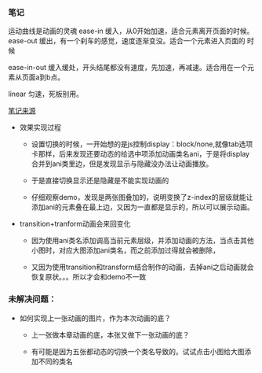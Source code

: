 ### 笔记
运动曲线是动画的灵魂
ease-in 缓入，从0开始加速，适合元素离开页面的时候。
ease-out 缓出，有一个刹车的感觉，速度逐渐变没。适合一个元素进入页面的 时候

ease-in-out 缓入缓处，开头结尾都没有速度，先加速，再减速。适合用在一个元素从页面a到b点。

linear 匀速，死板别用。

[笔记来源](https://zhuanlan.zhihu.com/p/34815524)

* 效果实现过程

  * 设置切换的时候，一开始想的是js控制display：block/none,就像tab选项卡那样，后来发现还要动态的给选中项添加动画类名ani，于是将display合并到ani类里边，但是发现显示与隐藏没办法让动画播放。

  * 于是直接切换显示还是隐藏是不能实现动画的

  * 仔细观察demo，发现是两张图叠加的，说明变换了z-index的层级就能让添加ani的元素叠在最上边，又因为一直都是显示的，所以可以展示动画。

* transition+tranform动画会来回变化

  * 因为使用ani类名添加调高当前元素层级，并添加动画的方法，当点击其他小图时，对应大图添加ani类名，而之前添加过得就会被删除，

  * 又因为使用transition和transform结合制作的动画，去掉ani之后动画就会恢复原状。。。所以才会和demo不一致


### 未解决问题：

* 如何实现上一张动画的图片，作为本次动画的底？

  * 上一张做本章动画的底，本张又做下一张动画的底？

  * 有可能是因为五张都动态的切换一个类名导致的。试试点击小图给大图添加不同的类名